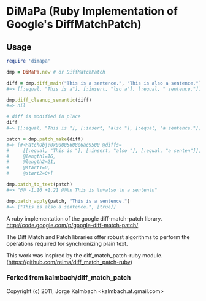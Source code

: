 # DiMaPa (Ruby Implementation of Google's DiffMatchPatch)

## Usage
```ruby
require 'dimapa'

dmp = DiMaPa.new # or DiffMatchPatch

diff = dmp.diff_main("This is a sentence.", "This is also a sentence.")
#=> [[:equal, "This is a"], [:insert, "lso a"], [:equal, " sentence."]]

dmp.diff_cleanup_semantic(diff)
#=> nil

# diff is modified in place
diff
#=> [[:equal, "This is "], [:insert, "also "], [:equal, "a sentence."]]

patch = dmp.patch_make(diff)
#=> [#<PatchObj:0x00005608e6ac9500 @diffs=
#     [[:equal, "This is "], [:insert, "also "], [:equal, "a senten"]],
#     @length1=16,
#     @length2=21,
#     @start1=0,
#     @start2=0>]

dmp.patch_to_text(patch)
#=> "@@ -1,16 +1,21 @@\n This is \n+also \n a senten\n"

dmp.patch_apply(patch, "This is a sentence.")
#=> ["This is also a sentence.", [true]]
```

A ruby implementation of the google diff-match-patch library.
http://code.google.com/p/google-diff-match-patch/

The Diff Match and Patch libraries offer robust algorithms to perform the operations required for synchronizing plain text.

  This work was inspired by the diff_match_patch-ruby module.
  (https://github.com/reima/diff_match_patch-ruby)



### Forked from kalmbach/diff_match_patch
Copyright (c) 2011, Jorge Kalmbach <kalmbach.at.gmail.com>
